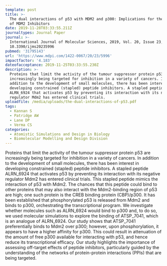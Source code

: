 ```yaml
---
template: post
title: >-
  The dual interactions of p53 with MDM2 and p300: Implications for the design
  of MDM2 Inhibitors
date: 2019-11-28T03:33:55.211Z
journaltypes: Journal Paper
journal: >-
  International Journal of Molecular Sciences, 2019, Vol. 20, Issue 23, doi:
  10.3390/ijms20235996
pubmed: '31795143'
url: 'https://www.mdpi.com/1422-0067/20/23/5996'
impactfactor: '4.183'
dateofacceptance: 2019-11-25T03:33:55.230Z
description: >-
  Proteins that limit the activity of the tumour suppressor protein p53 are
  increasingly being targeted for inhibition in a variety of cancers. In
  addition to the development of small molecules, there has been interest in
  developing constrained (stapled) peptide inhibitors. A stapled peptide
  ALRN_6924 that activates p53 by preventing its interaction with its negative
  regulator Mdm2 has entered clinical trials. 
uploadfile: /media/uploads/the-dual-interactions-of-p53.pdf
tags:
  - Kannan S
  - Patridge AW
  - Lane DP
  - Verma CS
categories:
  - Atomistic Simulations and Design in Biology
  - Biomolecular Modelling and Design Division
---
```

Proteins that limit the activity of the tumour suppressor protein p53 are increasingly being targeted for inhibition in a variety of cancers. In addition to the development of small molecules, there has been interest in developing constrained (stapled) peptide inhibitors. A stapled peptide ALRN_6924 that activates p53 by preventing its interaction with its negative regulator Mdm2 has entered clinical trials. This stapled peptide mimics the interaction of p53 with Mdm2. The chances that this peptide could bind to other proteins that may also interact with the Mdm2-binding region of p53 are high; one such protein is the CREB binding protein (CBP)/p300. It has been established that phosphorylated p53 is released from Mdm2 and binds to p300, orchestrating the transcriptional program. We investigate whether molecules such as ALRN_6924 would bind to p300 and, to do so, we used molecular simulations to explore the binding of ATSP_7041, which is an analogue of ALRN_6924. Our study shows that ATSP_7041 preferentially binds to Mdm2 over p300; however, upon phosphorylation, it appears to have a higher affinity for p300. This could result in attenuation of the amount of free p300 available for interacting with p53, and hence reduce its transcriptional efficacy. Our study highlights the importance of assessing off-target effects of peptide inhibitors, particularly guided by the understanding of the networks of protein-protein interactions (PPIs) that are being targeted.
